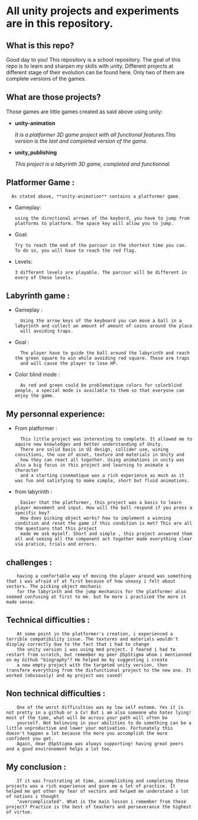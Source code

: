 # All unity projects and experiments are in this repository.

## What is this repo?

Good day to you! This repository is a school repository. The goal of this repo is to learn and sharpen my skills with unity.
Different projects at different stage of their evolution can be found here. Only two of them are complete versions of the games.

## What are those projects?

Those games are little games created as said above using unity:

* **unity-animation**

     *It is a platformer 3D game project with all functional features.This version is the last and completed version of the game.*

* **unity_publishing**

     *This project is a labyrinth 3D game, completed and functionnal.*

## Platformer Game :

      As stated above, **unity-animation** contains a platformer game.

* Gameplay:

      using the directional arrows of the keybord, you have to jump from platforms to platform. The space key will allow you to jump.

* Goal:

      Try to reach the end of the parcour in the shortest time you can. To do so, you will have to reach the red flag.

* Levels:

      3 different levels are playable. The parcour will be different in every of these levels.

## Labyrinth game :

* Gameplay : 

        Using the arrow keys of the keyboard you can move a ball in a labyrinth and collect an amount of amount of coins around the place
        will avoiding traps.

* Goal :

        The player have to guide the ball around the labyrinth and reach the green square to win while avoiding red square. These are traps
        and will cause the player to lose HP.

* Color blind mode :

        As red and green could be problematique colors for colorblind people, a special mode is available to them so that everyone can enjoy the game.
	
## My personnal experience:

* From platformer :

        This little project was interesting to complete. It allowed me to aquire new knowledges and better understanding of Unity.
        There are solid basis in UI design, collider use, wining consitions, the use of asset, texture and materials in Unity and
        how they can react all together. Using animations in unity was also a big focus in this project and learning to animate a character
        and a starting cinematique was a rich experience as much as it was fun and satisfying to make simple, short but fluid animations.

* from labyrinth :
	
        Easier that the platformer, this project was a basis to learn player movement and input. How will the ball respond if you press a specific key?
        How does picking object works? how to implement a winning condition and reset the game if this condition is met? This are all the questions that this project
        made me ask myself. Short and simple , this project answered them all and seeing all the component act together made everything clear via pratice, trials and errors.

## challenges :

        having a comfortable way of moving the player around was something that i was afraid of at first because of how uneasy i felt about vectors. The picking object mechanic
        for the labyrinth and the jump mechanics for the platformer also seemed confusing at first to me. but he more i practiced the more it made sense.

## Technical difficulties :

        At some point in the platformer's creation, i experienced a terrible compatibility issue. The textures and materials wouldn't display correctly due to the fact that i had to change
        the unity version i was using med project. I feared i had to restart from scratch, but remember my peer @SpStigma whom i mentionned on my Github "biography"? He helped me by suggesting i create
        a new empty project with the targeted unity version, then transfere everything from the disfunctional project to the new one. It worked (obviously) and my project was saved!

## Non technical difficulties :

        One of the worst difficulties was my low self esteem. Yes it is not pretty in a github or a Cv! But i am also someone who hates lying! most of the time, what will be across your path will often be
        yourself. Not believing in your abilities to do something can be a little unproductive and lower your motivation. Fortunately this doesn't happen a lot because the more you accomplish the more confident you get.
        Again, dear @SpStigma was always supporting! having great peers and a good environement helps a lot too.


## My conclusion :
        If it was frustrating at time, accomplishing and completing these projects was a rich experience and gave me a lot of practice. It helped me get other my fear of vectors and helped me understand a lot of notions i thought
        "overcomplicated". What is the main lesson i remember from these project? Practice is the best of teachers and perseverance the highest of virtue.



